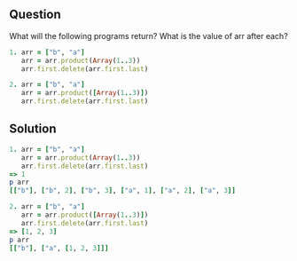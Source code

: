 ## Question

What will the following programs return? What is the value of arr after each?
```ruby
1. arr = ["b", "a"]
   arr = arr.product(Array(1..3))
   arr.first.delete(arr.first.last)

2. arr = ["b", "a"]
   arr = arr.product([Array(1..3)])
   arr.first.delete(arr.first.last)
```

## Solution
```ruby
1. arr = ["b", "a"]
   arr = arr.product(Array(1..3))
   arr.first.delete(arr.first.last)
=> 1
p arr
[["b"], ["b", 2], ["b", 3], ["a", 1], ["a", 2], ["a", 3]]

2. arr = ["b", "a"]
   arr = arr.product([Array(1..3)])
   arr.first.delete(arr.first.last)
=> [1, 2, 3]
p arr
[["b"], ["a", [1, 2, 3]]]
```